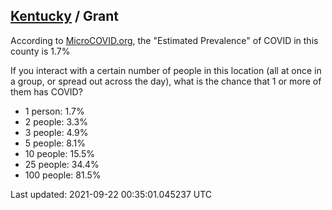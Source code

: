 
## [Kentucky](/united-states/kentucky) / Grant

According to [MicroCOVID.org](http://microcovid.org),
the "Estimated Prevalence" of COVID in this county is 1.7%

If you interact with a certain number of people in this location
(all at once in a group, or spread out across the day), what is the chance that
1 or more of them has COVID?

- 1 person: 1.7%
- 2 people: 3.3%
- 3 people: 4.9%
- 5 people: 8.1%
- 10 people: 15.5%
- 25 people: 34.4%
- 100 people: 81.5%

Last updated: 2021-09-22 00:35:01.045237 UTC
